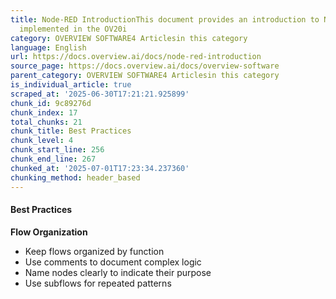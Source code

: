 ```yaml
---
title: Node-RED IntroductionThis document provides an introduction to Node-RED as
  implemented in the OV20i
category: OVERVIEW SOFTWARE4 Articlesin this category
language: English
url: https://docs.overview.ai/docs/node-red-introduction
source_page: https://docs.overview.ai/docs/overview-software
parent_category: OVERVIEW SOFTWARE4 Articlesin this category
is_individual_article: true
scraped_at: '2025-06-30T17:21:21.925899'
chunk_id: 9c89276d
chunk_index: 17
total_chunks: 21
chunk_title: Best Practices
chunk_level: 4
chunk_start_line: 256
chunk_end_line: 267
chunked_at: '2025-07-01T17:23:34.237360'
chunking_method: header_based
---
```


#### Best Practices

**Flow Organization**

  * Keep flows organized by function
  * Use comments to document complex logic
  * Name nodes clearly to indicate their purpose
  * Use subflows for repeated patterns


